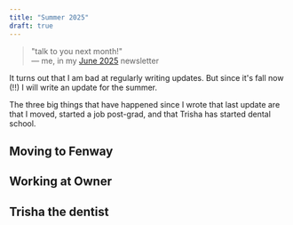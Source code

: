 ```yaml
---
title: "Summer 2025"
draft: true
---
```


> "talk to you next month!"  
> — me, in my [June 2025](https://buttondown.com/benborgers/archive/june-2025/) newsletter

It turns out that I am bad at regularly writing updates. But since it's fall now (!!) I will write an update for the summer.

The three big things that have happened since I wrote that last update are that I moved, started a job post-grad, and that Trisha has started dental school.

## Moving to Fenway

## Working at Owner

## Trisha the dentist